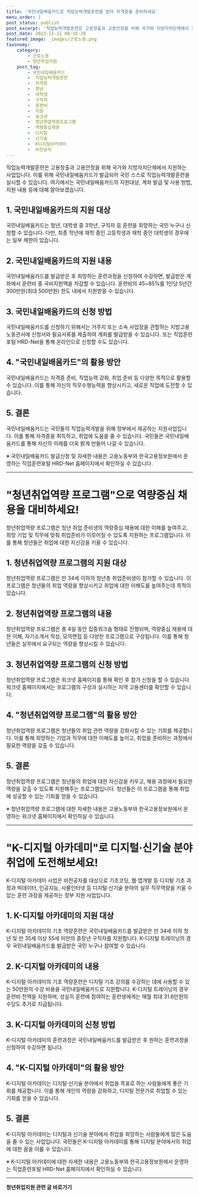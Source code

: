 ```yaml
---
title: '국민내일배움카드로 직업능력개발훈련을 받아 자격증을 준비하세요'
menu_order: 1
post_status: publish
post_excerpt: '직업능력개발훈련은 고용창출과 고용안정을 위해 국가와 지방자치단체에서 지원하는 사업입니다. 이를 위해 국민내일배움카드가 발급되어 국민 스스로 직업능력개발훈련을 실시할 수 있습니다. 여기에서는 국민내일배움카드의 지원대상, 계좌 발급 및 사용 방법, 지원 내용 등에 대해 알아보겠습니다.'
post_date: 2023-11-11 08:16:28
featured_image: _images/근로노동.png
taxonomy:
    category:
        - 근로노동
        - 청년취업지원
    post_tag:
        - 국민내일배움카드
        -  직업능력개발훈련
        -  자격증
        -  청년
        -  대학생
        -  구직자
        -  훈련비
        -  지원
        -  워크넷
        -  청년취업역량프로그램
        -  역량중심채용
        -  디지털
        -  신기술
        -  K디지털아카데미
        -  비전공자
---
```




직업능력개발훈련은 고용창출과 고용안정을 위해 국가와 지방자치단체에서 지원하는 사업입니다. 이를 위해 국민내일배움카드가 발급되어 국민 스스로 직업능력개발훈련을 실시할 수 있습니다. 여기에서는 국민내일배움카드의 지원대상, 계좌 발급 및 사용 방법, 지원 내용 등에 대해 알아보겠습니다.

## 1. 국민내일배움카드의 지원 대상

국민내일배움카드는 청년, 대학생 중 3학년, 구직자 등 훈련을 희망하는 국민 누구나 신청할 수 있습니다. 다만, 최종 학년에 재학 중인 고등학생과 재학 중인 대학생의 경우에는 일부 제한이 있습니다.

## 2. 국민내일배움카드의 지원 내용

국민내일배움카드를 발급받은 후 희망하는 훈련과정을 신청하여 수강하면, 발급받은 계좌에서 훈련비 중 국비지원액을 차감할 수 있습니다. 훈련비의 45~85%를 1인당 5년간 300만원(최대 500만원) 한도 내에서 지원받을 수 있습니다.

## 3. 국민내일배움카드의 신청 방법

국민내일배움카드를 신청하기 위해서는 거주지 또는 소속 사업장을 관할하는 지방고용노동관서에 신청서와 필요서류를 제출하여 계좌를 발급받을 수 있습니다. 또는 직업훈련포털 HRD-Net을 통해 온라인으로 신청할 수도 있습니다.

## 4. "국민내일배움카드"의 활용 방안

국민내일배움카드는 자격증 준비, 직업능력 강화, 취업 준비 등 다양한 목적으로 활용할 수 있습니다. 이를 통해 자신의 직무수행능력을 향상시키고, 새로운 직업에 도전할 수 있습니다.

## 5. 결론

국민내일배움카드는 국민들의 직업능력개발을 위해 정부에서 제공하는 지원사업입니다. 이를 통해 자격증을 취득하고, 취업에 도움을 줄 수 있습니다. 국민들은 국민내일배움카드를 통해 자신의 미래를 더욱 밝게 만들어 나갈 수 있습니다.

※ 국민내일배움카드 발급신청 및 자세한 내용은 고용노동부와 한국고용정보원에서 운영하는 직업훈련포털 HRD-Net 홈페이지에서 확인하실 수 있습니다.

----

# "청년취업역량 프로그램"으로 역량중심 채용을 대비하세요!


청년취업역량 프로그램은 청년 취업 준비생의 역량중심 채용에 대한 이해를 높여주고, 희망 기업 및 직무에 맞춰 취업준비가 이루어질 수 있도록 지원하는 프로그램입니다. 이를 통해 청년들은 취업에 대한 자신감을 키울 수 있습니다.

## 1. 청년취업역량 프로그램의 지원 대상

청년취업역량 프로그램은 만 34세 이하의 청년층 취업준비생이 참가할 수 있습니다. 이 프로그램은 청년들의 취업 역량을 향상시키고 취업에 대한 이해도를 높여주는데 목적이 있습니다.

## 2. 청년취업역량 프로그램의 내용

청년취업역량 프로그램은 총 4일 동안 집중워크숍 형태로 진행되며, 역량중심 채용에 대한 이해, 자기소개서 작성, 모의면접 등 다양한 프로그램으로 구성됩니다. 이를 통해 청년들은 실무에서 요구되는 역량을 향상시킬 수 있습니다.

## 3. 청년취업역량 프로그램의 신청 방법

청년취업역량 프로그램은 워크넷 홈페이지를 통해 확인 후 참가 신청을 할 수 있습니다. 워크넷 홈페이지에서는 프로그램의 구성과 실시하는 지역 고용센터를 확인할 수 있습니다.

## 4. "청년취업역량 프로그램"의 활용 방안

청년취업역량 프로그램은 청년들의 취업 관련 역량을 강화시킬 수 있는 기회를 제공합니다. 이를 통해 희망하는 기업과 직무에 대한 이해도를 높이고, 취업을 준비하는 과정에서 필요한 역량을 갖출 수 있습니다.

## 5. 결론

청년취업역량 프로그램은 청년들의 취업에 대한 자신감을 키우고, 채용 과정에서 필요한 역량을 갖출 수 있도록 지원해주는 프로그램입니다. 청년들은 이 프로그램을 통해 취업에 성공할 수 있는 기회를 얻을 수 있습니다.

※ 청년취업역량 프로그램에 대한 자세한 내용은 고용노동부와 한국고용정보원에서 운영하는 워크넷 홈페이지에서 확인하실 수 있습니다.

----

# "K-디지털 아카데미"로 디지털·신기술 분야 취업에 도전해보세요!


K-디지털 아카데미 사업은 비전공자를 대상으로 기초코딩, 웹·앱개발 등 디지털 기초 과정과 빅데이터, 인공지능, 사물인터넷 등 디지털·신기술 분야의 실무 직무역량을 키울 수 있는 훈련 과정을 제공하는 정부 지원 사업입니다.

## 1. K-디지털 아카데미의 지원 대상

K-디지털 아카데미의 기초 역량훈련은 국민내일배움카드를 발급받은 만 34세 이하 청년 및 만 35세 이상 55세 미만의 중장년 구직자를 지원합니다. K-디지털 트레이닝의 경우 국민내일배움카드를 발급받은 국민 누구나 참여할 수 있습니다.

## 2. K-디지털 아카데미의 내용

K-디지털 아카데미의 기초 역량훈련은 디지털 기초 강의를 수강하는 데에 사용할 수 있는 50만원의 수강 비용을 국민내일배움카드로 지원합니다. K-디지털 트레이닝의 경우 훈련비 전액을 지원하며, 성실히 훈련에 참여하는 훈련생에게는 매월 최대 31.6만원의 수당도 추가로 지급됩니다.

## 3. K-디지털 아카데미의 신청 방법

K-디지털 아카데미의 훈련과정은 국민내일배움카드를 발급받은 후 원하는 훈련과정을 신청하여 수강하면 됩니다.

## 4. "K-디지털 아카데미"의 활용 방안

K-디지털 아카데미는 디지털·신기술 분야에서 취업을 목표로 하는 사람들에게 좋은 기회를 제공합니다. 이를 통해 개인의 역량을 강화하고, 디지털 전문가로 취업할 수 있는 기회를 얻을 수 있습니다.

## 5. 결론

K-디지털 아카데미는 디지털과 신기술 분야에서 취업을 희망하는 사람들에게 많은 도움을 줄 수 있는 사업입니다. 국민들은 K-디지털 아카데미를 통해 디지털 분야에서의 취업에 대한 꿈을 이룰 수 있습니다.

※ K-디지털 아카데미에 대한 자세한 내용은 고용노동부와 한국고용정보원에서 운영하는 직업훈련포털 HRD-Net 홈페이지에서 확인하실 수 있습니다.
<!-- wp:separator -->
<hr class="wp-block-separator has-alpha-channel-opacity"/>
<!-- /wp:separator -->

<!-- wp:group {"backgroundColor":"base","layout":{"type":"constrained"}} -->
<div class="wp-block-group has-base-background-color has-background"><!-- wp:paragraph {"align":"center","fontSize":"medium"} -->
<p class="has-text-align-center has-large-font-size"><strong>청년취업지원 관련 글 바로가기</strong></p>
<!-- /wp:paragraph -->


<!-- wp:latest-posts
{"categories":[{"id":12739,"count":19,"description":"","link":"https://uknowlaw.com/category/%ec%b2%ad%eb%85%84%ec%b7%a8%ec%97%85%ec%a7%80%ec%9b%90/","name":"청년취업지원","slug":"청년취업지원","taxonomy":"category","parent":0,"meta":[],"_links":{"self":[{"href":"https://uknowlaw.com/wp-json/wp/v2/categories/12739"}],"collection":[{"href":"https://uknowlaw.com/wp-json/wp/v2/categories"}],"about":[{"href":"https://uknowlaw.com/wp-json/wp/v2/taxonomies/category"}],"wp:post_type":[{"href":"https://uknowlaw.com/wp-json/wp/v2/posts?categories=12739"}],"curies":[{"name":"wp","href":"https://api.w.org/{rel}","templated":true}]}}],"postsToShow":100,"excerptLength":28,"postLayout":"grid","columns":2,"featuredImageAlign":"left","featuredImageSizeSlug":"large","fontSize":"small"} /--></div>
<!-- /wp:group -->
